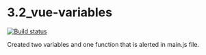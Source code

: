 # 3.2_vue-variables
[![Build status](https://ci.appveyor.com/api/projects/status/8c0ifhhg8a8wifrh/branch/master?svg=true)](https://ci.appveyor.com/project/CarolineFell/3-2-vue-variables/branch/master)

Created two variables and one function that is alerted in main.js file.